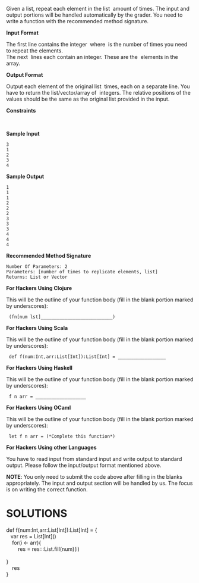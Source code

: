 <p>Given a list, repeat each element in the list&nbsp;&nbsp;amount of times. The input and output portions will be handled automatically by the grader. You need to write a function with the recommended method signature.</p>

<p><strong>Input Format</strong></p>

<p>The first line contains the integer&nbsp;&nbsp;where&nbsp;&nbsp;is the number of times you need to repeat the elements.&nbsp;<br />
The next&nbsp;&nbsp;lines each contain an integer. These are the&nbsp;&nbsp;elements in the array.</p>

<p><strong>Output Format</strong></p>

<p>Output each element of the original list&nbsp;&nbsp;times, each on a separate line. You have to return the list/vector/array of&nbsp;&nbsp;integers. The relative positions of the values should be the same as the original list provided in the input.</p>

<p><strong>Constraints</strong></p>

<p>&nbsp;</p>

<p><strong>Sample Input</strong></p>

<pre>
<code>3
1
2
3
4
</code></pre>

<p><strong>Sample Output</strong></p>

<pre>
<code>1
1
1
2
2
2
3
3
3
4
4
4
</code></pre>

<p><strong>Recommended Method Signature</strong></p>

<pre>
<code>Number Of Parameters: 2
Parameters: [number of times to replicate elements, list]
Returns: List or Vector
</code></pre>

<p><strong>For Hackers Using Clojure</strong></p>

<p>This will be the outline of your function body (fill in the blank portion marked by underscores):</p>

<pre>
<code> (fn[num lst]___________________________)
</code></pre>

<p><strong>For Hackers Using Scala</strong></p>

<p>This will be the outline of your function body (fill in the blank portion marked by underscores):</p>

<pre>
<code> def f(num:Int,arr:List[Int]):List[Int] = __________________
</code></pre>

<p><strong>For Hackers Using Haskell</strong></p>

<p>This will be the outline of your function body (fill in the blank portion marked by underscores):</p>

<pre>
<code> f n arr = ___________________
</code></pre>

<p><strong>For Hackers Using OCaml</strong></p>

<p>This will be the outline of your function body (fill in the blank portion marked by underscores):</p>

<pre>
<code> let f n arr = (*Complete this function*)
</code></pre>

<p><strong>For Hackers Using other Languages</strong></p>

<p>You have to read input from standard input and write output to standard output. Please follow the input/output format mentioned above.</p>

<p><strong>NOTE</strong>: You only need to submit the code above after filling in the blanks appropriately. The input and output section will be handled by us. The focus is on writing the correct function.</p>

<h1>SOLUTIONS</h1>

<p>def f(num:Int,arr:List[Int]):List[Int] = {<br />
&nbsp; &nbsp;var res = List[Int]()<br />
&nbsp; &nbsp; for(i &lt;- arr){<br />
&nbsp; &nbsp; &nbsp; &nbsp; res = res:::List.fill(num)(i)<br />
&nbsp; &nbsp;&nbsp;<br />
}<br />
&nbsp; &nbsp; res<br />
}</p>
